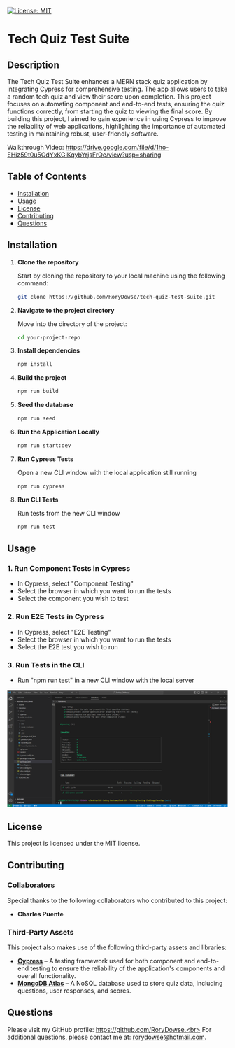 [![License: MIT](https://img.shields.io/badge/License-MIT-yellow.svg)](https://opensource.org/licenses/MIT)

# Tech Quiz Test Suite

## Description

The Tech Quiz Test Suite enhances a MERN stack quiz application by integrating Cypress for comprehensive testing. The app allows users to take a random tech quiz and view their score upon completion. This project focuses on automating component and end-to-end tests, ensuring the quiz functions correctly, from starting the quiz to viewing the final score. By building this project, I aimed to gain experience in using Cypress to improve the reliability of web applications, highlighting the importance of automated testing in maintaining robust, user-friendly software.

Walkthrough Video: https://drive.google.com/file/d/1ho-EHiz59t0u5OdYxKGiKqybYrjsFrQe/view?usp=sharing

## Table of Contents

- [Installation](#installation)
- [Usage](#usage)
- [License](#license)
- [Contributing](#contributing)
- [Questions](#questions)

## Installation

1. **Clone the repository**

   Start by cloning the repository to your local machine using the following command:

   ```bash
   git clone https://github.com/RoryDowse/tech-quiz-test-suite.git
   ```

2. **Navigate to the project directory**

   Move into the directory of the project:

   ```bash
   cd your-project-repo
   ```

3. **Install dependencies**

   ```bash
   npm install
   ```

4. **Build the project**

   ```bash
   npm run build
   ```

5. **Seed the database**

   ```bash
   npm run seed
   ```

6. **Run the Application Locally**

   ```bash
   npm run start:dev
   ```

7. **Run Cypress Tests**

   Open a new CLI window with the local application still running

   ```bash
   npm run cypress
   ```

8. **Run CLI Tests**

   Run tests from the new CLI window

   ```bash
   npm run test
   ```

## Usage

### 1. Run Component Tests in Cypress

- In Cypress, select "Component Testing"
- Select the browser in which you want to run the tests
- Select the component you wish to test

### 2. Run E2E Tests in Cypress

- In Cypress, select "E2E Testing"
- Select the browser in which you want to run the tests
- Select the E2E test you wish to run

### 3. Run Tests in the CLI

- Run "npm run test" in a new CLI window with the local server

![Screenshot](assets/images/screenshot.png)

## License

This project is licensed under the MIT license.

## Contributing

### Collaborators

Special thanks to the following collaborators who contributed to this project:

- **Charles Puente**

### Third-Party Assets

This project also makes use of the following third-party assets and libraries:

- **[Cypress](https://www.apollographql.com/docs/apollo-server/)** – A testing framework used for both component and end-to-end testing to ensure the reliability of the application's components and overall functionality.
- **[MongoDB Atlas](https://www.mongodb.com/cloud/atlas)** – A NoSQL database used to store quiz data, including questions, user responses, and scores.

## Questions

Please visit my GitHub profile: https://github.com/RoryDowse.<br>
For additional questions, please contact me at: rorydowse@hotmail.com.
